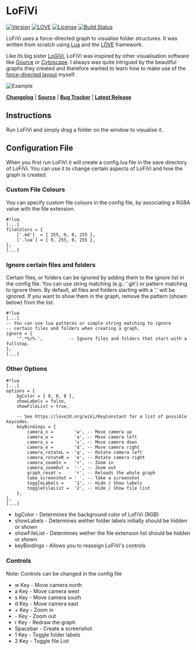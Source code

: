 # LoFiVi

[![Version](https://img.shields.io/badge/Version-0159-blue.svg)](https://github.com/rm-code/lofivi/releases/latest)
[![LOVE](https://img.shields.io/badge/L%C3%96VE-0.10.2-EA316E.svg)](http://love2d.org/)
[![License](http://img.shields.io/badge/Licence-MIT-brightgreen.svg)](LICENSE.md)
[![Build Status](https://travis-ci.org/rm-code/lofivi.svg?branch=develop)](https://travis-ci.org/rm-code/lofivi)

LoFiVi uses a force-directed graph to visualise folder structures. It was written from scratch using [Lua](http://www.lua.org/) and the [LÖVE](https://love2d.org/) framework.

Like its big sister [LoGiVi](https://github.com/rm-code/logivi), LoFiVi was inspired by other visualisation software like [Gource](https://code.google.com/p/gource/) or [Cytoscape](http://www.cytoscape.org/). I always was quite intrigued by the beautiful graphs they created and therefore wanted to learn how to make use of the [force-directed layout](http://en.wikipedia.org/wiki/Force-directed_graph_drawing) myself.

![Example](https://github.com/rm-code/lofivi/wiki/media/pz_lofivi.png)

[__Changelog__](https://github.com/rm-code/lofivi/blob/develop/CHANGELOG.md) | [__Source__](https://github.com/rm-code/lofivi) | [__Bug Tracker__](https://github.com/rm-code/lofivi/issues) | [__Latest Release__](https://github.com/rm-code/lofivi/releases/latest)

## Instructions

Run LoFiVi and simply drag a folder on the window to visualise it.

## Configuration File
When you first run LoFiVi it will create a config.lua file in the save directory of LoFiVi. You can use it to change certain aspects of LoFiVi and how the graph is created.

### Custom File Colours
You can specify custom file colours in the config file, by associating a RGBA value with the file extension.

```
#!lua
[...]
fileColors = {
    ['.md']  = { 255, 0, 0, 255 },
    ['.lua'] = { 0, 255, 0, 255 },
},
[...]
```

### Ignore certain files and folders
Certain files, or folders can be ignored by adding them to the ignore list in the config file. You can use string matching (e.g.: '.git') or pattern matching to ignore them. By default, all files and folders starting with a '.' will be ignored. If you want to show them in the graph, remove the pattern (shown below) from the list.

```
#!lua
[...]
-- You can use lua patterns or simple string matching to ignore
-- certain files and folders when creating a graph.
ignore = {
    '^.*%/%.',          -- Ignore files and folders that start with a fullstop.
},
[...]
```

### Other Options
```
#!lua
[...]
options = {
    bgColor = { 0, 0, 0 },
    showLabels = false,
    showFileList = true,

    -- See https://love2d.org/wiki/KeyConstant for a list of possible keycodes.
    keyBindings = {
        camera_n =        'w', -- Move camera up
        camera_w =        'a', -- Move camera left
        camera_s =        's', -- Move camera down
        camera_e =        'd', -- Move camera right
        camera_rotateL =  'q', -- Rotate camera left
        camera_rotateR =  'e', -- Rotate camera right
        camera_zoomIn =   '+', -- Zoom in
        camera_zoomOut =  '-', -- Zoom out
        graph_reset =     'r', -- Reloads the whole graph
        take_screenshot = ' ', -- Take a screenshot
        toggleLabels =    '1', -- Hide / Show labels
        toggleFileList =  '2', -- Hide / Show file list
    },
},
[...]
```
- bgColor - Determines the background color of LoFiVi (RGB)
- showLabels - Determines wether folder labels initially should be hidden or shown
- showFileList - Determines wether the file extension list should be hidden or shown
- keyBindings - Allows you to reassign LoFiVi's controls

### Controls
Note: Controls can be changed in the config file

- w Key - Move camera north
- a Key - Move camera west
- s Key - Move camera south
- d Key - Move camera east
- \+ Key - Zoom in
- \- Key - Zoom out
- r Key - Redraw the graph
- Spacebar - Create a screenshot
- 1 Key - Toggle folder labels
- 2 Key - Toggle file List
